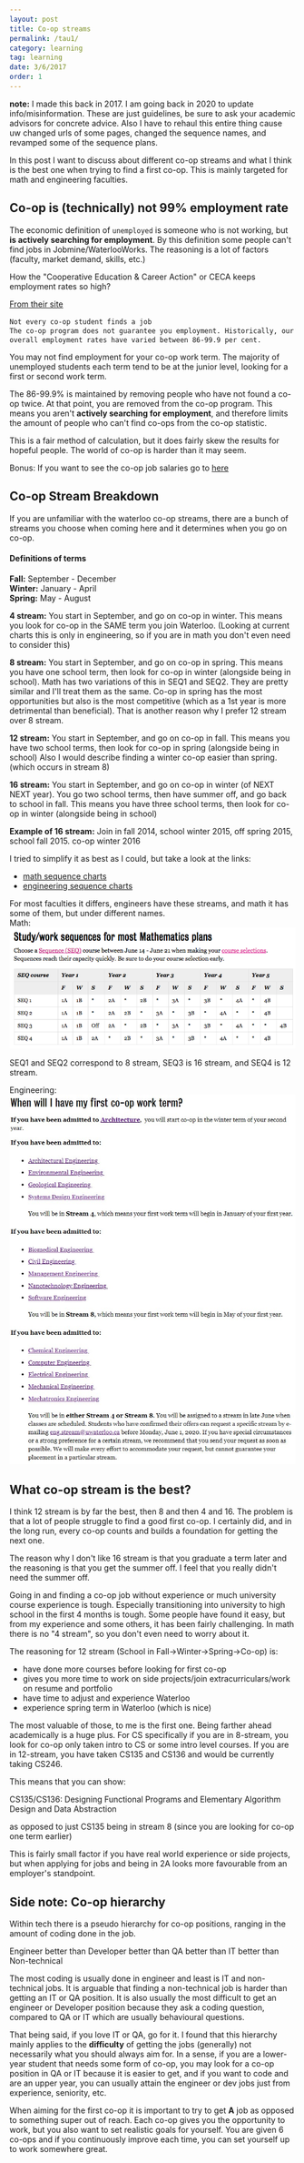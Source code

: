 ```yaml
---
layout: post
title: Co-op streams
permalink: /tau1/
category: learning
tag: learning
date: 3/6/2017
order: 1
---
```


**note:** I made this back in 2017. I am going back in 2020 to update info/misinformation. These are just guidelines, be sure to ask your academic advisors for concrete advice. Also I have to rehaul this entire thing cause uw changed urls of some pages, changed the sequence names, and revamped some of the sequence plans.

In this post I want to discuss about different co-op streams and what I think is the best one when trying to find a first co-op. This is mainly targeted for math and engineering faculties.

## Co-op is (technically) not 99% employment rate

The economic definition of `unemployed` is someone who is not working, but **is actively searching for employment**. By this definition some people can't find jobs in Jobmine/WaterlooWorks. The reasoning is a lot of factors (faculty, market demand, skills, etc.)

How the "Cooperative Education & Career Action" or CECA keeps employment rates so high?

[From their site](https://uwaterloo.ca/co-operative-education/why-co-op/employment-statistics)
```
Not every co-op student finds a job
The co-op program does not guarantee you employment. Historically, our overall employment rates have varied between 86-99.9 per cent.
```

You may not find employment for your co-op work term. The majority of unemployed students each term tend to be at the junior level, looking for a first or second work term.

The 86-99.9% is maintained by removing people who have not found a co-op twice. At that point, you are removed from the co-op program. This means you aren't **actively searching for employment**, and therefore limits the amount of people who can't find co-ops from the co-op statistic.

This is a fair method of calculation, but it does fairly skew the results for hopeful people. The world of co-op is harder than it may seem.

Bonus: If you want to see the co-op job salaries go to [here](https://uwaterloo.ca/co-operative-education/about-co-op/co-op-earnings)

## Co-op Stream Breakdown

If you are unfamiliar with the waterloo co-op streams, there are a bunch of streams you choose when coming here and it determines when you go on co-op.

#### Definitions of terms
**Fall:** September - December  
**Winter:** January - April  
**Spring:** May - August  

**4 stream:** You start in September, and go on co-op in winter. This means you look for co-op in the SAME term you join Waterloo. (Looking at current charts this is only in engineering, so if you are in math you don't even need to consider this)

**8 stream:** You start in September, and go on co-op in spring. This means you have one school term, then look for co-op in winter (alongside being in school). Math has two variations of this in SEQ1 and SEQ2. They are pretty similar and I'll treat them as the same. Co-op in spring has the most opportunities but also is the most competitive (which as a 1st year is more detrimental than beneficial). That is another reason why I prefer 12 stream over 8 stream.

**12 stream:** You start in September, and go on co-op in fall. This means you have two school terms, then look for co-op in spring (alongside being in school) Also I would describe finding a winter co-op easier than spring. (which occurs in stream 8)

**16 stream:** You start in September, and go on co-op in winter (of NEXT NEXT year). You go two school terms, then have summer off, and go back to school in fall. This means you have three school terms, then look for co-op in winter (alongside being in school)

**Example of 16 stream:**
Join in fall 2014, school winter 2015, off spring 2015, school fall 2015. co-op winter 2016

I tried to simplify it as best as I could, but take a look at the links:
- [math sequence charts](https://uwaterloo.ca/new-math-students/co-op/sequence-charts)
- [engineering sequence charts](https://uwaterloo.ca/engineering/future-undergraduate-students/co-op-experience/co-op-studywork-sequences)

For most faculties it differs, engineers have these streams, and math it has some of them, but under different names.  
Math:  
![eng](/blog/learning/images/1/streams.png)

SEQ1 and SEQ2 correspond to 8 stream, SEQ3 is 16 stream, and SEQ4 is 12 stream.

Engineering:  
![eng](/blog/learning/images/1/new_engineering.jpg)

## What co-op stream is the best?

I think 12 stream is by far the best, then 8 and then 4 and 16. The problem is that a lot of people struggle to find a good first co-op. I certainly did, and in the long run, every co-op counts and builds a foundation for getting the next one.

The reason why I don't like 16 stream is that you graduate a term later and the reasoning is that you get the summer off. I feel that you really didn't need the summer off.

Going in and finding a co-op job without experience or much university course experience is tough. Especially transitioning into university to high school in the first 4 months is tough. Some people have found it easy, but from my experience and some others, it has been fairly challenging. In math there is no "4 stream", so you don't even need to worry about it.

The reasoning for 12 stream (School in Fall->Winter->Spring->Co-op) is:
- have done more courses before looking for first co-op
- gives you more time to work on side projects/join extracurriculars/work on resume and portfolio
- have time to adjust and experience Waterloo
- experience spring term in Waterloo (which is nice)

The most valuable of those, to me is the first one. Being farther ahead academically is a huge plus. For CS specifically if you are in 8-stream, you look for co-op only taken intro to CS or some intro level courses. If you are in 12-stream, you have taken CS135 and CS136 and would be currently taking CS246.

This means that you can show:

CS135/CS136:
Designing Functional Programs and Elementary Algorithm Design and Data Abstraction

as opposed to just CS135 being in stream 8 (since you are looking for co-op one term earlier)

This is fairly small factor if you have real world experience or side projects, but when applying for jobs and being in 2A looks more favourable from an employer's standpoint.

## Side note: Co-op hierarchy

Within tech there is a pseudo hierarchy for co-op positions, ranging in the amount of coding done in the job.

Engineer better than Developer better than QA better than IT better than Non-technical

The most coding is usually done in engineer and least is IT and non-technical jobs. It is arguable that finding a non-technical job is harder than getting an IT or QA position. It is also usually the most difficult to get an engineer or Developer position because they ask a coding question, compared to QA or IT which are usually behavioural questions.

That being said, if you love IT or QA, go for it. I found that this hierarchy mainly applies to the **difficulty** of getting the jobs (generally) not necessarily what you should always aim for. In a sense, if you are a lower-year student that needs some form of co-op, you may look for a co-op position in QA or IT because it is easier to get, and if you want to code and are an upper year, you can usually attain the engineer or dev jobs just from experience, seniority, etc.

When aiming for the first co-op it is important to try to get **A** job as opposed to something super out of reach. Each co-op gives you the opportunity to work, but you also want to set realistic goals for yourself. You are given 6 co-ops and if you continuously improve each time, you can set yourself up to work somewhere great.
